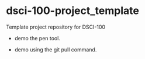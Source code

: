 # dsci-100-project_template
Template project repository for DSCI-100

- demo the pen tool.

- demo using the git pull command.
